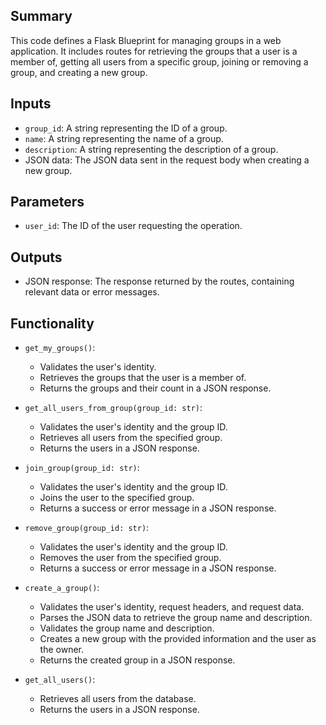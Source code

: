## Summary
This code defines a Flask Blueprint for managing groups in a web application. It includes routes for retrieving the groups that a user is a member of, getting all users from a specific group, joining or removing a group, and creating a new group.

## Inputs
- `group_id`: A string representing the ID of a group.
- `name`: A string representing the name of a group.
- `description`: A string representing the description of a group.
- JSON data: The JSON data sent in the request body when creating a new group.

## Parameters
- `user_id`: The ID of the user requesting the operation.

## Outputs
- JSON response: The response returned by the routes, containing relevant data or error messages.

## Functionality
- `get_my_groups()`:
  - Validates the user's identity.
  - Retrieves the groups that the user is a member of.
  - Returns the groups and their count in a JSON response.

- `get_all_users_from_group(group_id: str)`:
  - Validates the user's identity and the group ID.
  - Retrieves all users from the specified group.
  - Returns the users in a JSON response.

- `join_group(group_id: str)`:
  - Validates the user's identity and the group ID.
  - Joins the user to the specified group.
  - Returns a success or error message in a JSON response.

- `remove_group(group_id: str)`:
  - Validates the user's identity and the group ID.
  - Removes the user from the specified group.
  - Returns a success or error message in a JSON response.

- `create_a_group()`:
  - Validates the user's identity, request headers, and request data.
  - Parses the JSON data to retrieve the group name and description.
  - Validates the group name and description.
  - Creates a new group with the provided information and the user as the owner.
  - Returns the created group in a JSON response.

- `get_all_users()`:
  - Retrieves all users from the database.
  - Returns the users in a JSON response.